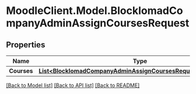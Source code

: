 # MoodleClient.Model.BlockIomadCompanyAdminAssignCoursesRequest

## Properties

Name | Type | Description | Notes
------------ | ------------- | ------------- | -------------
**Courses** | [**List&lt;BlockIomadCompanyAdminAssignCoursesRequestCoursesInner&gt;**](BlockIomadCompanyAdminAssignCoursesRequestCoursesInner.md) |  | 

[[Back to Model list]](../README.md#documentation-for-models) [[Back to API list]](../README.md#documentation-for-api-endpoints) [[Back to README]](../README.md)

